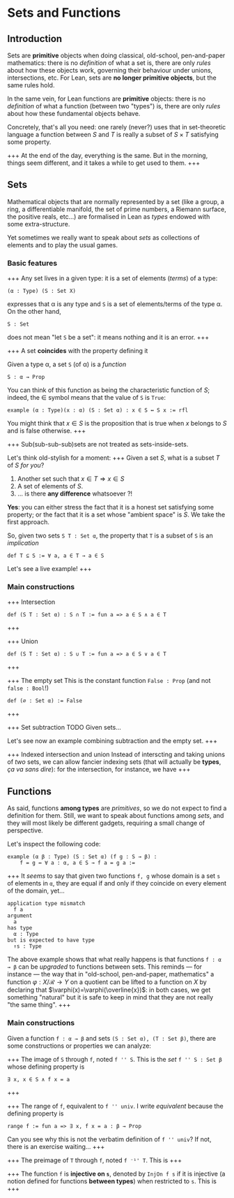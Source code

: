 # Sets and Functions

## Introduction
Sets are **primitive** objects when doing classical, old-school, pen-and-paper mathematics: there is no *definition* of what a set is, there are only *rules* about how these objects work, governing their behaviour under unions, intersections, etc. For Lean, sets are **no longer primitive objects**, but the same rules hold.


In the same vein, for Lean functions are **primitive** objects: there is no *definition* of what a function (between two "types") is, there are only *rules* about how these fundamental objects behave.

Concretely, that's all you need: one rarely (never?) uses that in set-theoretic language a function between $S$ and $T$ is really a subset of $S\times T$ satisfying some property.

+++ At the end of the day, everything is the same.
But in the morning, things seem different, and it takes a while to get used to them.
+++

## Sets

Mathematical objects that are normally represented by a set (like a group, a ring, a differentiable manifold, the set of prime numbers, a Riemann surface, the positive reals, etc...) are formalised in Lean as *types* endowed with some extra-structure.

Yet sometimes we really want to speak about *sets* as collections of elements and to play the usual games.

### Basic features

+++ Any set lives in a given type: it is a set of elements (*terms*) of a type:
```lean
(α : Type) (S : Set X)
```
expresses that α is any type and `S` is a set of elements/terms of the type α. On the other hand,
```lean
S : Set
```
does not mean "let `S` be a set": it means nothing and it is an error.
+++

+++ A set **coincides** with the property defining it

 Given a type α, a set `S` (of α) is a *function*
```lean
S : α → Prop
```
You can think of this function as being the characteristic function of $S$; indeed, the $\in$ symbol means that the value of `S` is `True`:
```lean
example (α : Type)(x : α) (S : Set α) : x ∈ S ↔ S x := rfl
```
You might think that $x \in S$ is the proposition that is true when $x$ belongs to $S$ and is false otherwise.
+++

+++ Sub(sub-sub-sub)sets are not treated as sets-inside-sets.
<br>

Let's think old-stylish for a moment:
+++ Given a set $S$, what is a subset $T$ of $S$ *for you*?
1. Another set such that $x\in T\Rightarrow x \in S$
1. A set of elements of $S$.
1. ... is there **any difference** whatsoever ?!

**Yes**: you can either stress the fact that it is a honest set satisfying some property; or the fact that it is a set whose "ambient space" is $S$. We take the first approach.

<!-- <br>
 -->
So, given two sets  `S T : Set α`, the property that `T` is a subset of `S` is an *implication*
```lean
def T ⊆ S := ∀ a, a ∈ T → a ∈ S
```
Let's see a live example!
+++

### Main constructions
+++ Intersection
```lean
def (S T : Set α) : S ∩ T := fun a => a ∈ S ∧ a ∈ T
```
+++

+++ Union
```lean
def (S T : Set α) : S ∪ T := fun a => a ∈ S ∨ a ∈ T
```
+++

+++ The empty set
This is the constant function `False : Prop` (and not `false : Bool`!)
```lean
def (∅ : Set α) := False
```
+++

+++ Set subtraction TODO
Given sets...

Let's see now an example combining subtraction and the empty set.
+++

+++ Indexed intersection and union
Instead of interscting and taking unions of *two* sets, we can allow fancier indexing sets (that will actually be **types**, *ça va sans dire*): for the intersection, for instance, we have
+++


## Functions

As said, functions **among types** are *primitives*, so we do not expect to find a definition for them. Still, we want to speak about functions among *sets*, and they will most likely be different gadgets, requiring a small change of perspective.

Let's inspect the following code:
```lean
example (α β : Type) (S : Set α) (f g : S → β) :
    f = g ↔ ∀ a : α, a ∈ S → f a = g a :=
```
+++ It *seems* to say that given two functions `f, g` whose domain is a set `s` of elements in `α`, they are equal if and only if they coincide on every element of the domain, yet...

```
application type mismatch
  f a
argument
  a
has type
  α : Type
but is expected to have type
  ↑s : Type
```

The above example shows that what really happens is that functions `f : α → β` can be *upgraded* to functions between sets. This reminds — for instance — the way that in "old-school, pen-and-paper, mathematics" a function $\varphi : X/\mathcal{R} \to Y$ on a quotient can be lifted to a function on $X$ by declaring that $\varphi(x)=\varphi(\overline{x})$: in both cases, we get something "natural" but it is safe to keep in mind that they are not really "the same thing".
+++

### Main constructions

Given a function `f : α → β` and sets `(S : Set α), (T : Set β)`, there are some constructions or properties we can analyze:

+++ The image of `S` through `f`, noted `f '' S`.
This is the *set* `f '' S : Set β` whose defining property is
```lean
∃ x, x ∈ S ∧ f x = a
```
+++

+++ The range of `f`, equivalent to `f '' univ`.
I write *equivalent* because the defining property is
```lean
range f := fun a => ∃ x, f x = a : β → Prop
```
Can you see why this is not the verbatim definition of `f '' univ`? If not, there is an exercise waiting...
+++

+++ The preimage of `T` through `f`, noted `f ⁻¹' T`.
This is
+++

+++ The function `f` is **injective on `s`**, denoted by `InjOn f s` if it is injective (a notion defined for functions **between types**) when restricted to `s`.
This is
+++